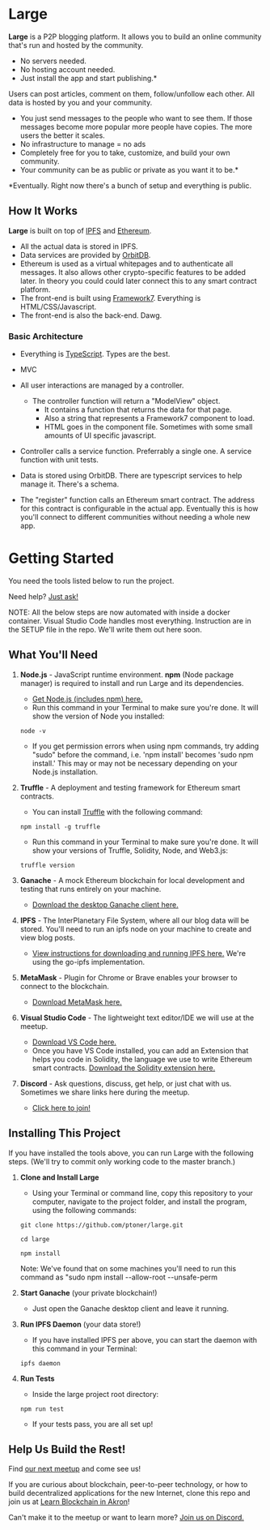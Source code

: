 # Large
**Large** is a P2P blogging platform. It allows you to build an online community that's run and hosted by the community. 

* No servers needed. 
* No hosting account needed. 
* Just install the app and start publishing.*

Users can post articles, comment on them, follow/unfollow each other. All data is hosted by you and your community. 

* You just send messages to the people who want to see them. If those messages become more popular more people have copies. The more users the better it scales.
* No infrastructure to manage = no ads
* Completely free for you to take, customize, and build your own community.
* Your community can be as public or private as you want it to be.* 


*Eventually. Right now there's a bunch of setup and everything is public.

## How It Works 
**Large** is built on top of [IPFS](https://github.com/ipfs/ipfs) and [Ethereum](https://github.com/ethereum/solidity). 

* All the actual data is stored in IPFS.
* Data services are provided by [OrbitDB](https://github.com/orbitdb/orbit-db).
* Ethereum is used as a virtual whitepages and to authenticate all messages. It also allows other crypto-specific features to be added later. In theory you could could later connect this to any smart contract platform.
* The front-end is built using [Framework7](https://github.com/framework7io/framework7). Everything is HTML/CSS/Javascript. 
* The front-end is also the back-end. Dawg. 

### Basic Architecture

* Everything is [TypeScript](https://github.com/microsoft/TypeScript). Types are the best. 
* MVC 
* All user interactions are managed by a controller. 
    * The controller function will return a "ModelView" object.
        * It contains a function that returns the data for that page.
        * Also a string that represents a Framework7 component to load.
        * HTML goes in the component file. Sometimes with some small amounts of UI specific javascript.

* Controller calls a service function. Preferrably a single one. A service function with unit tests. 

* Data is stored using OrbitDB. There are typescript services to help manage it. There's a schema.

* The "register" function calls an Ethereum smart contract. The address for this contract is configurable in the actual app. Eventually this is how you'll connect to different communities without needing a whole new app. 



# Getting Started
You need the tools listed below to run the project. 

Need help? [Just ask!](https://discord.gg/kRydQeW)

NOTE: All the below steps are now automated with inside a docker container. Visual Studio Code handles most everything. Instruction are in the SETUP file in the repo. We'll write them out here soon. 



## What You'll Need
1. **Node.js** - JavaScript runtime environment. **npm** (Node package manager) is required to install and run Large and its dependencies.
    * [Get Node.js (includes npm) here.](https://nodejs.org/en/download/)
    * Run this command in your Terminal to make sure you're done. It will show the version of Node you installed:
    ```console
    node -v
    ```
    * If you get permission errors when using npm commands, try adding "sudo" before the command, i.e. 'npm install' becomes 'sudo npm install.' This may or may not be necessary depending on your Node.js installation.

1. **Truffle** - A deployment and testing framework for Ethereum smart contracts.
    * You can install [Truffle](https://truffleframework.com/truffle) with the following command:
    ```console
    npm install -g truffle
    ```
    * Run this command in your Terminal to make sure you're done. It will show your versions of Truffle, Solidity, Node, and Web3.js:
    ```console
    truffle version
    ```

1. **Ganache** - A mock Ethereum blockchain for local development and testing that runs entirely on your machine.
    * [Download the desktop Ganache client here.](https://truffleframework.com/ganache)

1. **IPFS** - The InterPlanetary File System, where all our blog data will be stored. You'll need to run an ipfs node on your machine to create and view blog posts.
    * [View instructions for downloading and running IPFS here.](https://docs.ipfs.io/introduction/install/) We're using the go-ipfs implementation.

1. **MetaMask** - Plugin for Chrome or Brave enables your browser to connect to the blockchain.
    * [Download MetaMask here.](https://metamask.io/)

1. **Visual Studio Code** - The lightweight text editor/IDE we will use at the meetup.
    * [Download VS Code here.](https://code.visualstudio.com/)
    * Once you have VS Code installed, you can add an Extension that helps you code in Solidity, the language we use to write Ethereum smart contracts. [Download the Solidity extension here.](https://marketplace.visualstudio.com/items?itemName=JuanBlanco.solidity)

1. **Discord** - Ask questions, discuss, get help, or just chat with us. Sometimes we share links here during the meetup.
    * [Click here to join!](https://discord.gg/kRydQeW)

## Installing This Project
If you have installed the tools above, you can run Large with the following steps. (We'll try to commit only working code to the master branch.)

1. **Clone and Install Large**
    * Using your Terminal or command line, copy this repository to your computer, navigate to the project folder, and install the program, using the following commands:
    ```console
    git clone https://github.com/ptoner/large.git
    
    cd large
    
    npm install
    ```

    Note: We've found that on some machines you'll need to run this command as "sudo npm install --allow-root --unsafe-perm


1. **Start Ganache** (your private blockchain!)
    * Just open the Ganache desktop client and leave it running.

1. **Run IPFS Daemon** (your data store!)
    * If you have installed IPFS per above, you can start the daemon with this command in your Terminal:
    ```console
    ipfs daemon
    ```

1. **Run Tests**
    * Inside the large project root directory:
    ```console
    npm run test
    ```
    * If your tests pass, you are all set up!

## Help Us Build the Rest!
Find [our next meetup](https://www.meetup.com/Akron-DApps/) and come see us!

If you are curious about blockchain, peer-to-peer technology, or how to build decentralized applications for the new Internet, clone this repo and join us at [Learn Blockchain in Akron](https://www.meetup.com/Akron-DApps/)!

Can't make it to the meetup or want to learn more? [Join us on Discord.](https://discord.gg/kRydQeW)
